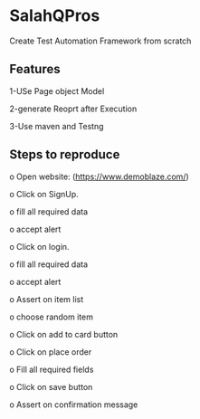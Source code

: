 # SalahQPros

Create Test Automation Framework from scratch 

Features
---------
1-USe Page object Model

2-generate Reoprt after Execution

3-Use maven and Testng

Steps to reproduce
------------------
o	Open website: (https://www.demoblaze.com/)

o	Click on SignUp.

o	fill all required  data

o	accept alert

o	Click on login.

o	fill all required data

o	accept alert  

o	Assert on item list

o	choose random item

o	 Click on add to card button 

o	Click on place order 

o	 Fill all required fields 

o	Click on save button 

o	 Assert on confirmation message

